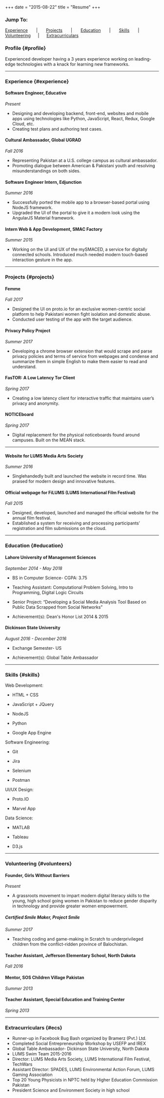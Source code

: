 +++
date = "2015-08-22"
title = "Resume"
+++

### Jump To:

[Experience](#experience) &nbsp;&nbsp;&nbsp;&nbsp;&nbsp;&nbsp;|&nbsp;&nbsp;&nbsp;&nbsp;&nbsp;&nbsp;
[Projects](#projects) &nbsp;&nbsp;&nbsp;&nbsp;&nbsp;&nbsp;|&nbsp;&nbsp;&nbsp;&nbsp;&nbsp;&nbsp;
[Education](#education) &nbsp;&nbsp;&nbsp;&nbsp;&nbsp;&nbsp;|&nbsp;&nbsp;&nbsp;&nbsp;&nbsp;&nbsp;
[Skills](#skills) &nbsp;&nbsp;&nbsp;&nbsp;&nbsp;&nbsp;|&nbsp;&nbsp;&nbsp;&nbsp;&nbsp;&nbsp;
[Volunteering](#volunteers) &nbsp;&nbsp;&nbsp;&nbsp;&nbsp;|&nbsp;&nbsp;&nbsp;&nbsp;&nbsp;
[Extracurriculars](#ecs)


### Profile {#profile}

Experienced developer having a 3 years experience working on leading-edge technologies with a knack for learning new frameworks.

------

### Experience {#experience}

#### Software Engineer, Educative

*Present*

* Designing and developing backend, front-end, websites and mobile apps using technologies like Python, JavaScript, React, Redux, Google Cloud, etc.
* Creating test plans and authoring test cases.

#### Cultural Ambassador, Global UGRAD

*Fall 2016*

* Representing Pakistan at a U.S. college campus as cultural ambassador.
* Promoting dialogue between American & Pakistani youth
and resolving misunderstandings on both sides.

#### Software Engineer Intern, Edjunction

*Summer 2016*

* Successfully ported the mobile app to a browser-based portal using NodeJS framework.
* Upgraded the UI of the portal to give it a modern look using the AngularJS Material framework.

#### Intern Web & App Development, SMAC Factory

*Summer 2015*

* Working on the UI and UX of the mySMACED, a service for digitally connected schools. Introduced much needed modern touch-based interaction gesture in the app.

-------

### Projects {#projects}

#### Femme

*Fall 2017*

* Designed the UI on proto.io for an exclusive women-centric social platform to help Pakistani women fight isolation and domestic abuse.
* Conducted user testing of the app with the target audience.

#### Privacy Policy Project

*Summer 2017*

* Developing a chrome browser extension that would scrape and parse privacy policies and terms of service from webpages and condense and summarize them in simple English to make them easier to read and understand.

#### FasTOR: A Low Latency Tor Client

*Spring 2017*

* Creating a low latency client for interactive traffic that maintains user’s privacy and anonymity.

#### NOTICEboard

*Spring 2017*

* Digital replacement for the physical noticeboards found around campuses. Built on the MEAN stack.

-------

#### Website for LUMS Media Arts Society

*Summer 2016*

* Singlehandedly built and launched the website in record time. Was praised for modern design and innovative features.

#### Official webpage for FiLUMS (LUMS International Film Festival)

*Fall 2015*

* Designed, developed, launched and managed the official website for the annual film festival.
* Established a system for receiving and processing participants’ registration and film submissions on the cloud.

-------

### Education {#education}

#### Lahore University of Management Sciences
*September 2014 - May 2018*

* BS in Computer Science- CGPA: 3.75

* Teaching Assistant: Computational Problem Solving, Intro to Programming, Digital Logic Circuits

* Senior Project: “Developing a Social Media Analysis Tool Based on Public Data Scrapped from Social Networks”

* Achievement(s): Dean's Honor List 2014 & 2015


#### Dickinson State University
*August 2016 - December 2016*

* Exchange Semester- US

* Achievement(s): Global Table Ambassador

-------

### Skills {#skills}

Web Development:

* HTML + CSS

* JavaScript + JQuery

* NodeJS

* Python

* Google App Engine

Software Engineering:

* Git

* Jira

* Selenium

* Postman

UI/UX Design:

* Proto.IO

* Marvel App

Data Science:

* MATLAB

* Tableau

* D3.js

-------

### Volunteering {#volunteers}

#### Founder, Girls Without Barriers

*Present*

* A grassroots movement to impart modern digital literacy skills to the young, high school going women in Pakistan to reduce gender disparity in technology and provide greater women empowerment.

##### Certified Smile Maker, Project Smile

*Summer 2017*

* Teaching coding and game-making in Scratch to underprivileged children from the conflict-ridden province of Balochistan.

#### Teacher Assistant, Jefferson Elementary School, North Dakota

*Fall 2016*

#### Mentor, SOS Children Village Pakistan

*Summer 2013*

#### Teacher Assistant, Special Education and Training Center

*Spring 2013*

-------

### Extracurriculars {#ecs}

* Runner-up in Facebook Bug Bash organized by Bramerz (Pvt.) Ltd.
* Completed Social Entrepreneurship Workshop by USEFP and IREX
* Global Table Ambassador- Dickinson State University, North Dakota
* LUMS Swim Team 2015-2016
* Director: LUMS Media Arts Society, LUMS International Film Festival, TechWars
* Assistant Director: SPADES, LUMS Environmental Action Forum, LUMS Gaming Association
* Top 20 Young Physicists in NPTC held by Higher Education Commission Pakistan
* President Science and Environment Society in high school